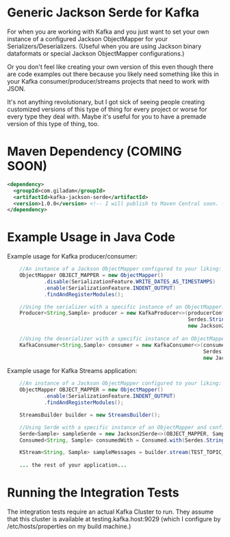 Generic Jackson Serde for Kafka 
=========

For when you are working with Kafka and you just want to set your own instance of a configured
Jackson ObjectMapper for your Serializers/Deserializers.  (Useful when you are using Jackson binary
dataformats or special Jackson ObjectMapper configurations.)

Or you don't feel like creating your own version of this even though there are code examples out there
because you likely need something like this in your Kafka consumer/producer/streams projects that need
to work with JSON.

It's not anything revolutionary, but I got sick of seeing people creating customized versions of this type 
of thing for every project or worse for every type they deal with.  Maybe it's useful for you to have a 
premade version of this type of thing, too.

# Maven Dependency (COMING SOON)

```xml
<dependency>
  <groupId>com.giladam</groupId>
  <artifactId>kafka-jackson-serde</artifactId>
  <version>1.0.0</version> <!-- I will publish to Maven Central soon. -->
</dependency>
```

# Example Usage in Java Code

Example usage for Kafka producer/consumer:

```java
    //An instance of a Jackson ObjectMapper configured to your liking: 
    ObjectMapper OBJECT_MAPPER = new ObjectMapper()
            .disable(SerializationFeature.WRITE_DATES_AS_TIMESTAMPS)
            .enable(SerializationFeature.INDENT_OUTPUT)
            .findAndRegisterModules();

    //Using the serializer with a specific instance of an ObjectMapper:
    Producer<String,Sample> producer = new KafkaProducer<>(producerConfig,
                                                           Serdes.String().serializer(),
                                                           new Jackson2Serializer<>(OBJECT_MAPPER));
                                                           
    //Using the deserializer with a specific instance of an ObjectMapper and configuring to deserialize a particular type:
    KafkaConsumer<String,Sample> consumer = new KafkaConsumer<>(consumerConfig, 
                                                                Serdes.String().deserializer(),
                                                                new Jackson2Deserializer<>(OBJECT_MAPPER, Sample.class));
```

Example usage for Kafka Streams application:

```java
    //An instance of a Jackson ObjectMapper configured to your liking:
    ObjectMapper OBJECT_MAPPER = new ObjectMapper()
            .enable(SerializationFeature.INDENT_OUTPUT)
            .findAndRegisterModules();

    StreamsBuilder builder = new StreamsBuilder();

    //Using Serde with a specific instance of an ObjectMapper and configuring to handle a particular type:
    Serde<Sample> sampleSerde = new Jackson2Serde<>(OBJECT_MAPPER, Sample.class);
    Consumed<String, Sample> consumedWith = Consumed.with(Serdes.String(), sampleSerde);

    KStream<String, Sample> sampleMessages = builder.stream(TEST_TOPIC_NAME, consumedWith);
    
    ... the rest of your application...
```

# Running the Integration Tests

The integration tests require an actual Kafka Cluster to run.  They assume that this cluster is available at testing.kafka.host:9029 (which I configure by /etc/hosts/properties on my build machine.)
